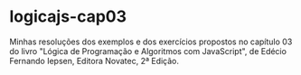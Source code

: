 # logicajs-cap03
Minhas resoluções dos exemplos e dos exercícios propostos no capítulo 03 do livro "Lógica de Programação e Algoritmos com JavaScript", de Edécio Fernando Iepsen, Editora Novatec, 2ª Edição.
